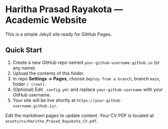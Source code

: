 # Haritha Prasad Rayakota — Academic Website

This is a simple Jekyll site ready for GitHub Pages.

## Quick Start
1. Create a new GitHub repo named `your-github-username.github.io` (or any name).
2. Upload the contents of this folder.
3. In repo **Settings → Pages**, choose `Deploy from a branch`, branch `main`, folder `/ (root)`.
4. (Optional) Edit `_config.yml` and replace `your-github-username` with your GitHub username.
5. Your site will be live shortly at `https://your-github-username.github.io/`.

Edit the markdown pages to update content. Your CV PDF is located at `assets/cv/Haritha_Prasad_Rayakota_CV.pdf`.
